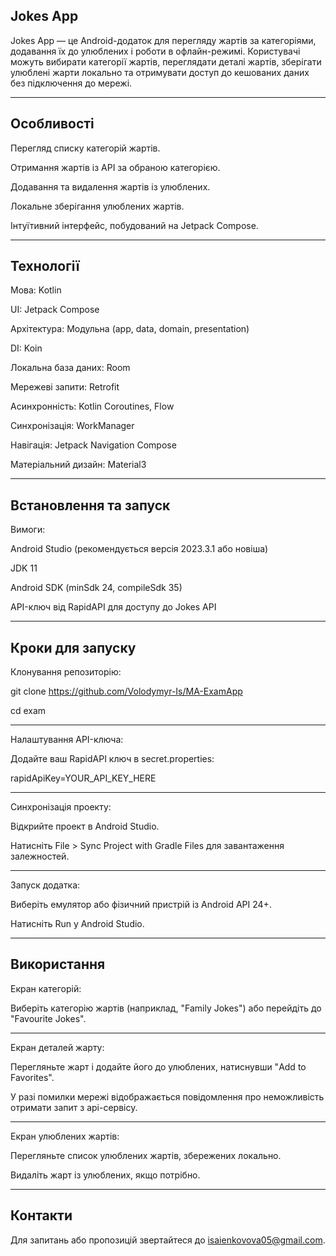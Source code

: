 Jokes App
----------------------------------------------------------------------------
Jokes App — це Android-додаток для перегляду жартів за категоріями, додавання їх до улюблених і роботи в офлайн-режимі. Користувачі можуть вибирати категорії жартів, переглядати деталі жартів, зберігати улюблені жарти локально та отримувати доступ до кешованих даних без підключення до мережі.

----------------------------------------------------------------------------

Особливості
----------------------------------------------------------------------------

Перегляд списку категорій жартів.

Отримання жартів із API за обраною категорією.

Додавання та видалення жартів із улюблених.

Локальне зберігання улюблених жартів.

Інтуїтивний інтерфейс, побудований на Jetpack Compose.

----------------------------------------------------------------------------

Технології
----------------------------------------------------------------------------
Мова: Kotlin

UI: Jetpack Compose

Архітектура: Модульна (app, data, domain, presentation)

DI: Koin

Локальна база даних: Room

Мережеві запити: Retrofit

Асинхронність: Kotlin Coroutines, Flow

Синхронізація: WorkManager

Навігація: Jetpack Navigation Compose

Матеріальний дизайн: Material3

----------------------------------------------------------------------------

Встановлення та запуск
----------------------------------------------------------------------------
Вимоги:

Android Studio (рекомендується версія 2023.3.1 або новіша)

JDK 11

Android SDK (minSdk 24, compileSdk 35)

API-ключ від RapidAPI для доступу до Jokes API

----------------------------------------------------------------------------

Кроки для запуску
----------------------------------------------------------------------------
Клонування репозиторію:

git clone https://github.com/Volodymyr-Is/MA-ExamApp

cd exam

----------------------------------------------------------------------------

Налаштування API-ключа:

Додайте ваш RapidAPI ключ в secret.properties:

rapidApiKey=YOUR_API_KEY_HERE

----------------------------------------------------------------------------

Синхронізація проекту:

Відкрийте проект в Android Studio.

Натисніть File > Sync Project with Gradle Files для завантаження залежностей.

----------------------------------------------------------------------------

Запуск додатка:

Виберіть емулятор або фізичний пристрій із Android API 24+.

Натисніть Run у Android Studio.

----------------------------------------------------------------------------

Використання
----------------------------------------------------------------------------
Екран категорій:

Виберіть категорію жартів (наприклад, "Family Jokes") або перейдіть до "Favourite Jokes".

----------------------------------------------------------------------------

Екран деталей жарту:

Перегляньте жарт і додайте його до улюблених, натиснувши "Add to Favorites".

У разі помилки мережі відображається повідомлення про неможливість отримати запит з api-сервісу.

----------------------------------------------------------------------------

Екран улюблених жартів:

Перегляньте список улюблених жартів, збережених локально.

Видаліть жарт із улюблених, якщо потрібно.

----------------------------------------------------------------------------

Контакти
----------------------------------------------------------------------------
Для запитань або пропозицій звертайтеся до isaienkovova05@gmail.com.
